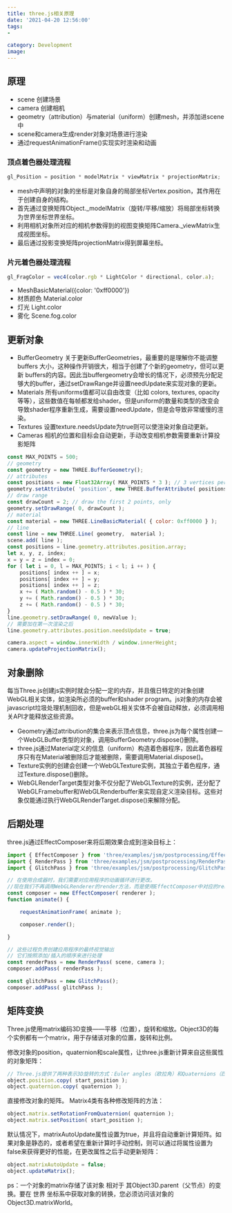 ```yaml
---
title: three.js相关原理
date: '2021-04-20 12:56:00'
tags: 
- 

category: Development
image:
---
```


## 原理

- scene 创建场景
- camera 创建相机
- geometry（attribution）与material（uniform）创建mesh，并添加进scene中
- scene和camera生成render对象对场景进行渲染
- 通过requestAnimationFrame()实现实时渲染和动画

### 顶点着色器处理流程

```js
gl_Position = position * modelMatrix * viewMatrix * projectionMatrix;       
```

- mesh中声明的对象的坐标是对象自身的局部坐标Vertex.position，其作用在于创建自身的结构。
- 首先通过变换矩阵Object._modelMatrix（旋转/平移/缩放）将局部坐标转换为世界坐标世界坐标。
- 利用相机对象所对应的相机参数得到的视图变换矩阵Camera._viewMatrix生成视图坐标。
- 最后通过投影变换矩阵projectionMatrix得到屏幕坐标。

### 片元着色器处理流程

```js
gl_FragColor = vec4(color.rgb * LightColor * directional, color.a);
```

- MeshBasicMaterial({color: '0xff0000'})
- 材质颜色 Material.color
- 灯光 Light.color
- 雾化 Scene.fog.color

## 更新对象

- BufferGeometry 关于更新BufferGeometries，最重要的是理解你不能调整 buffers 大小，这种操作开销很大，相当于创建了个新的geometry，但可以更新 buffers的内容。因此当buffergeometry会增长的情况下，必须预先分配足够大的buffer，通过setDrawRange并设置needUpdate来实现对象的更新。
- Materials 所有uniforms值都可以自由改变（比如 colors, textures, opacity 等等），这些数值在每帧都发给shader。但是uniform的数量和类型的改变会导致shader程序重新生成，需要设置needUpdate，但是会导致非常缓慢的渲染。
- Textures 设置texture.needsUpdate为true则可以使渲染对象自动更新。
- Cameras 相机的位置和目标会自动更新，手动改变相机参数需要重新计算投影矩阵

```js
const MAX_POINTS = 500;
// geometry
const geometry = new THREE.BufferGeometry();
// attributes
const positions = new Float32Array( MAX_POINTS * 3 ); // 3 vertices per point
geometry.setAttribute( 'position', new THREE.BufferAttribute( positions, 3 ) );
// draw range
const drawCount = 2; // draw the first 2 points, only
geometry.setDrawRange( 0, drawCount );
// material
const material = new THREE.LineBasicMaterial( { color: 0xff0000 } );
// line
const line = new THREE.Line( geometry,  material );
scene.add( line );
const positions = line.geometry.attributes.position.array;
let x, y, z, index;
x = y = z = index = 0;
for ( let i = 0, l = MAX_POINTS; i < l; i ++ ) {
    positions[ index ++ ] = x;
    positions[ index ++ ] = y;
    positions[ index ++ ] = z;
    x += ( Math.random() - 0.5 ) * 30;
    y += ( Math.random() - 0.5 ) * 30;
    z += ( Math.random() - 0.5 ) * 30;
}
line.geometry.setDrawRange( 0, newValue );
// 需要加在第一次渲染之后
line.geometry.attributes.position.needsUpdate = true; 
```

```js
camera.aspect = window.innerWidth / window.innerHeight;
camera.updateProjectionMatrix();
```

## 对象删除

每当Three.js创建js实例时就会分配一定的内存，并且俄日特定的对象创建WebGL相关实体，如渲染所必须的buffer和shader program。js对象的内存会被javascript垃圾处理机制回收，但是webGL相关实体不会被自动释放，必须调用相关API才能释放这些资源。
- Geometry通过attribution的集合来表示顶点信息，three.js为每个属性创建一个WebGLBuffer类型的对象，调用BufferGeometry.dispose()删除。
- three.js通过Material定义的信息（uniform）构造着色器程序，因此着色器程序只有在Material被删除后才能被删除，需要调用Material.dispose()。
- Texture实例的创建会创建一个WebGLTexture实例，其独立于着色程序，通过Texture.dispose()删除。
- WebGLRenderTarget类型对象不仅分配了WebGLTexture的实例，还分配了WebGLFramebuffer和WebGLRenderbuffer来实现自定义渲染目标。这些对象仅能通过执行WebGLRenderTarget.dispose()来解除分配。

## 后期处理

three.js通过EffectComposer来将后期效果合成到渲染目标上：

```js
import { EffectComposer } from 'three/examples/jsm/postprocessing/EffectComposer.js';
import { RenderPass } from 'three/examples/jsm/postprocessing/RenderPass.js';
import { GlitchPass } from 'three/examples/jsm/postprocessing/GlitchPass.js';

// 在使用合成器时，我们需要对应用程序的动画循环进行更改。 
//现在我们不再调用WebGLRenderer的render方法，而是使用EffectComposer中对应的render方法。
const composer = new EffectComposer( renderer );
function animate() {

	requestAnimationFrame( animate );

	composer.render();

}

// 这些过程负责创建应用程序的最终视觉输出
// 它们按照添加/插入的顺序来进行处理
const renderPass = new RenderPass( scene, camera );
composer.addPass( renderPass );

const glitchPass = new GlitchPass();
composer.addPass( glitchPass );
```

## 矩阵变换

Three.js使用matrix编码3D变换——平移（位置），旋转和缩放。Object3D的每个实例都有一个matrix，用于存储该对象的位置，旋转和比例。

修改对象的position，quaternion和scale属性，让three.js重新计算来自这些属性的对象矩阵：
```js
// Three.js提供了两种表示3D旋转的方式：Euler angles（欧拉角）和Quaternions（四元数）
object.position.copy( start_position );
object.quaternion.copy( quaternion );
```

直接修改对象的矩阵。 Matrix4类有各种修改矩阵的方法：

```js
object.matrix.setRotationFromQuaternion( quaternion );
object.matrix.setPosition( start_position );
```

默认情况下，matrixAutoUpdate属性设置为true，并且将自动重新计算矩阵。如果对象是静态的，或者希望在重新计算时手动控制，则可以通过将属性设置为false来获得更好的性能，在更改属性之后手动更新矩阵：

```js
object.matrixAutoUpdate = false;
object.updateMatrix();
```

ps：一个对象的matrix存储了该对象 相对于 其Object3D.parent（父节点）的变换。要在 世界 坐标系中获取对象的转换，您必须访问该对象的Object3D.matrixWorld。